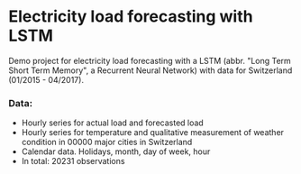 # Electricity load forecasting with LSTM
Demo project for electricity load forecasting with a LSTM (abbr. "Long Term Short Term Memory", a Recurrent Neural Network) with data for Switzerland (01/2015 - 04/2017).

### Data: 
-   Hourly series for actual load and forecasted load
-   Hourly series for temperature and qualitative measurement of weather condition in 00000 major cities in Switzerland
-   Calendar data. Holidays, month, day of week, hour
-   In total: 20231 observations
